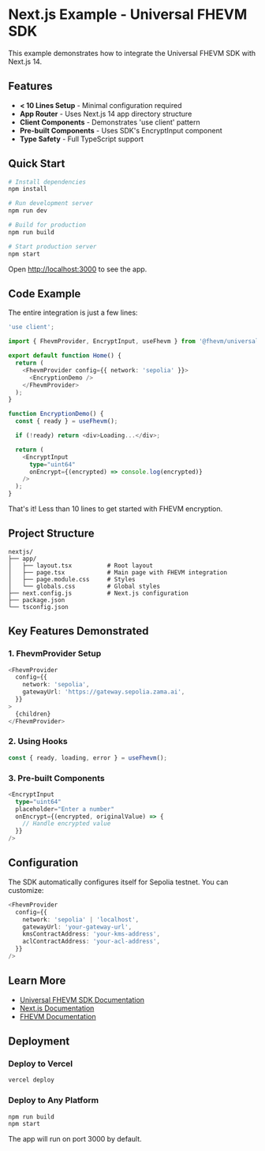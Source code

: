 # Next.js Example - Universal FHEVM SDK

This example demonstrates how to integrate the Universal FHEVM SDK with Next.js 14.

## Features

- **< 10 Lines Setup** - Minimal configuration required
- **App Router** - Uses Next.js 14 app directory structure
- **Client Components** - Demonstrates 'use client' pattern
- **Pre-built Components** - Uses SDK's EncryptInput component
- **Type Safety** - Full TypeScript support

## Quick Start

```bash
# Install dependencies
npm install

# Run development server
npm run dev

# Build for production
npm run build

# Start production server
npm start
```

Open [http://localhost:3000](http://localhost:3000) to see the app.

## Code Example

The entire integration is just a few lines:

```typescript
'use client';

import { FhevmProvider, EncryptInput, useFhevm } from '@fhevm/universal-sdk';

export default function Home() {
  return (
    <FhevmProvider config={{ network: 'sepolia' }}>
      <EncryptionDemo />
    </FhevmProvider>
  );
}

function EncryptionDemo() {
  const { ready } = useFhevm();

  if (!ready) return <div>Loading...</div>;

  return (
    <EncryptInput
      type="uint64"
      onEncrypt={(encrypted) => console.log(encrypted)}
    />
  );
}
```

That's it! Less than 10 lines to get started with FHEVM encryption.

## Project Structure

```
nextjs/
├── app/
│   ├── layout.tsx          # Root layout
│   ├── page.tsx            # Main page with FHEVM integration
│   ├── page.module.css     # Styles
│   └── globals.css         # Global styles
├── next.config.js          # Next.js configuration
├── package.json
└── tsconfig.json
```

## Key Features Demonstrated

### 1. FhevmProvider Setup
```typescript
<FhevmProvider
  config={{
    network: 'sepolia',
    gatewayUrl: 'https://gateway.sepolia.zama.ai',
  }}
>
  {children}
</FhevmProvider>
```

### 2. Using Hooks
```typescript
const { ready, loading, error } = useFhevm();
```

### 3. Pre-built Components
```typescript
<EncryptInput
  type="uint64"
  placeholder="Enter a number"
  onEncrypt={(encrypted, originalValue) => {
    // Handle encrypted value
  }}
/>
```

## Configuration

The SDK automatically configures itself for Sepolia testnet. You can customize:

```typescript
<FhevmProvider
  config={{
    network: 'sepolia' | 'localhost',
    gatewayUrl: 'your-gateway-url',
    kmsContractAddress: 'your-kms-address',
    aclContractAddress: 'your-acl-address',
  }}
/>
```

## Learn More

- [Universal FHEVM SDK Documentation](../../README.md)
- [Next.js Documentation](https://nextjs.org/docs)
- [FHEVM Documentation](https://docs.zama.ai/fhevm)

## Deployment

### Deploy to Vercel

```bash
vercel deploy
```

### Deploy to Any Platform

```bash
npm run build
npm start
```

The app will run on port 3000 by default.
